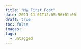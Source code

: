 ```yaml
---
title: "My First Post"
date: 2021-11-01T12:05:56+01:00
draft: true
toc: false
images:
tags:
  - untagged
---
```


